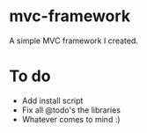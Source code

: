 mvc-framework
=============

A simple MVC framework I created.

To do
===
* Add install script
* Fix all @todo's the libraries
* Whatever comes to mind :)
